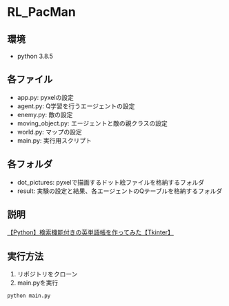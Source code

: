 # RL_PacMan
## 環境
- python 3.8.5
## 各ファイル
- app.py: pyxelの設定
- agent.py: Q学習を行うエージェントの設定
- enemy.py: 敵の設定
- moving_object.py: エージェントと敵の親クラスの設定
- world.py: マップの設定
- main.py: 実行用スクリプト
## 各フォルダ
- dot_pictures: pyxelで描画するドット絵ファイルを格納するフォルダ
- result: 実験の設定と結果、各エージェントのQテーブルを格納するフォルダ
## 説明
[【Python】検索機能付きの英単語帳を作ってみた【Tkinter】](https://qiita.com/kaito2140/items/9aa809a8b5e7c6088381)
## 実行方法
1. リポジトリをクローン
2. main.pyを実行
~~~
python main.py
~~~
